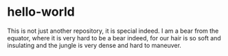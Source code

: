 # hello-world
This is not just another repository, it is special indeed.
I am a bear from the equator, where it is very hard to be a bear indeed, for our hair is so soft and insulating and the jungle is very dense and hard to maneuver.
